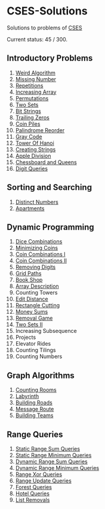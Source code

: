 # CSES-Solutions
Solutions to problems of [CSES](https://cses.fi/problemset/list/)

Current status: 45 / 300.

## Introductory Problems
1. [Weird Algorithm](/Introductory%20Problems/weird_algorithm.cpp)
2. [Missing Number](/Introductory%20Problems/missing_number.cpp)
3. [Repetitions](/Introductory%20Problems/repetitions.cpp)
4. [Increasing Array](/Introductory%20Problems/increasing_array.cpp)
5. [Permutations](/Introductory%20Problems/permutations.cpp)
8. [Two Sets](/Introductory%20Problems/two_sets.cpp)
9. [Bit Strings](/Introductory%20Problems/bit_strings.cpp)
10. [Trailing Zeros](/Introductory%20Problems/trailing_zeros.cpp)
11. [Coin Piles](/Introductory%20Problems/coin_piles.cpp)
12. [Palindrome Reorder](/Introductory%20Problems/palindrome_reorder.cpp)
13. [Gray Code](/Introductory%20Problems/gray_code.cpp)
14. [Tower Of Hanoi](/Introductory%20Problems/tower_of_hanoi.cpp)
15. [Creating Strings](/Introductory%20Problems/creating_strings.cpp)
16. [Apple Division](/Introductory%20Problems/apple_division.cpp)
17. [Chessboard and Queens](/Introductory%20Problems/chessboard_and_queens.cpp)
18. [Digit Queries](/Introductory%20Problems/digit_queries.cpp)

## Sorting and Searching
1. [Distinct Numbers](/Sorting%20and%20Searching/distinct_numbers.cpp)
2. [Apartments](/Sorting%20and%20Searching/apartments.cpp)

## Dynamic Programming
1. [Dice Combinations](/Dynamic%20Programming/dice_combination.cpp)
2. [Minimizing Coins](/Dynamic%20Programming/minimizing_coins.cpp)
3. [Coin Combinations I](/Dynamic%20Programming/coin_combinations_I.cpp)
4. [Coin Combinations II](/Dynamic%20Programming/coin_combinations_II.cpp)
5. [Removing Digits](/Dynamic%20Programming/removing_digits.cpp)
6. [Grid Paths](/Dynamic%20Programming/grid_paths.cpp)
7. [Book Shop](/Dynamic%20Programming/book_shop.cpp)
8. [Array Description](/Dynamic%20Programming/array_description.cpp)
9. Counting Towers
10. [Edit Distance](/Dynamic%20Programming/edit_distance.cpp)
11. [Rectangle Cutting](/Dynamic%20Programming/rectangle_cutting.cpp)
12. [Money Sums](/Dynamic%20Programming/money_sums.cpp)
13. [Removal Game](/Dynamic%20Programming/removal_game.cpp)
14. [Two Sets II](/Dynamic%20Programming/two_sets_II.cpp)
15. Increasing Subsequence
16. Projects
17. Elevator Rides
18. Counting Tilings
19. Counting Numbers

## Graph Algorithms
1. [Counting Rooms](/Graph%20Algorithms/counting_rooms.cpp)
2. [Labyrinth](/Graph%20Algorithms/labyrinth.cpp)
3. [Building Roads](/Graph%20Algorithms/building_roads.cpp)
4. [Message Route](/Graph%20Algorithms/message_route.cpp)
5. [Building Teams](/Graph%20Algorithms/building_teams.cpp)

## Range Queries
1. [Static Range Sum Queries](/Range%20Queries/static_range_sum_queries.cpp)
2. [Static Range Minimum Queries](/Range%20Queries/static_range_minimum_queries.cpp)
3. [Dynamic Range Sum Queries](/Range%20Queries/dynamic_range_sum_queries.cpp)
4. [Dynamic Range Minimum Queries](/Range%20Queries/dynamic_range_minimum_queries.cpp)
5. [Range Xor Queries](/Range%20Queries/range_xor__queries.cpp)
6. [Range Update Queries](/Range%20Queries/range_update_queries.cpp)
7. [Forest Queries](/Range%20Queries/forest_queries.cpp)
8. [Hotel Queries](/Range%20Queries/hotel_queries.cpp)
9. [List Removals](/Range%20Queries/list_removals.cpp)
